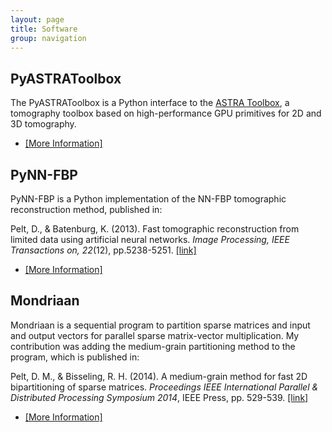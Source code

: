 ```yaml
---
layout: page
title: Software
group: navigation
---
```


## PyASTRAToolbox
The PyASTRAToolbox is a Python interface to the [ASTRA Toolbox](https://code.google.com/p/astra-toolbox/),
a tomography toolbox based on high-performance GPU primitives for 2D and 3D tomography.

* [\[More Information\]](http://dmpelt.github.io/pyastratoolbox/)

## PyNN-FBP
PyNN-FBP is a Python implementation of the NN-FBP tomographic reconstruction method, published in:

Pelt, D., & Batenburg, K. (2013). Fast tomographic reconstruction from limited data using artificial neural networks. *Image Processing, IEEE Transactions on, 22*(12), pp.5238-5251. [\[link\]](http://ieeexplore.ieee.org/stamp/stamp.jsp?tp=&arnumber=6607157&isnumber=6609090)

* [\[More Information\]](http://dmpelt.github.io/pynnfbp/)

## Mondriaan
Mondriaan is a sequential program to partition sparse matrices and input and output vectors for parallel sparse matrix-vector multiplication.
My contribution was adding the medium-grain partitioning method to the program, which is published in:

Pelt, D. M., & Bisseling, R. H. (2014). A medium-grain method for fast 2D bipartitioning of sparse matrices. *Proceedings IEEE International Parallel & Distributed Processing Symposium 2014*, IEEE Press, pp. 529-539. [\[link\]](http://www.staff.science.uu.nl/~bisse101/Articles/mediumgrain14.pdf)

* [\[More Information\]](http://www.staff.science.uu.nl/~bisse101/Mondriaan/mondriaan.html)



